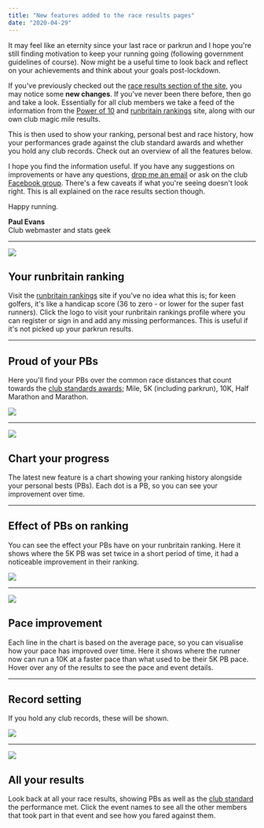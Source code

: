 ```yaml
---
title: "New features added to the race results pages"
date: "2020-04-29"
---
```


It may feel like an eternity since your last race or parkrun and I hope you're still finding motivation to keep your running going (following government guidelines of course). Now might be a useful time to look back and reflect on your achievements and think about your goals post-lockdown.

If you've previously checked out the [race results section of the site](https://black-pear-joggers.netlify.app/apps/race-results/), you may notice some **new changes**. If you've never been there before, then go and take a look. Essentially for all club members we take a feed of the information from the [Power of 10](https://www.thepowerof10.info/) and [runbritain rankings](https://www.runbritainrankings.com/) site, along with our own club magic mile results.

This is then used to show your ranking, personal best and race history, how your performances grade against the club standard awards and whether you hold any club records. Check out an overview of all the features below.

I hope you find the information useful. If you have any suggestions on improvements or have any questions, [drop me an email](mailto:webmaster@bpj.org.uk) or ask on the club [Facebook group](https://www.facebook.com/groups/blackpearjoggers/). There's a few caveats if what you're seeing doesn't look right. This is all explained on the race results section though.

Happy running.

**Paul Evans**  
Club webmaster and stats geek

* * *

![](https://bpj.org.uk/wp-content/uploads/2020/04/results-page-current-ranking.png)

## Your runbritain ranking

Visit the [runbritain rankings](https://www.runbritainrankings.com/) site if you've no idea what this is; for keen golfers, it's like a handicap score (36 to zero - or lower for the super fast runners). Click the logo to visit your runbritain rankings profile where you can register or sign in and add any missing performances. This is useful if it's not picked up your parkrun results.

* * *

## Proud of your PBs

Here you'll find your PBs over the common race distances that count towards the [club standards awards](https://black-pear-joggers.netlify.com/apps/club-standards/); Mile, 5K (including parkrun), 10K, Half Marathon and Marathon.

![](https://bpj.org.uk/wp-content/uploads/2020/04/results-page-personal-bests.png)

* * *

![](https://bpj.org.uk/wp-content/uploads/2020/04/results-page-chart-full-2-1400x423.png)

## Chart your progress

The latest new feature is a chart showing your ranking history alongside your personal bests (PBs). Each dot is a PB, so you can see your improvement over time.

* * *

## Effect of PBs on ranking

You can see the effect your PBs have on your runbritain ranking. Here it shows where the 5K PB was set twice in a short period of time, it had a noticeable improvement in their ranking.

![](https://bpj.org.uk/wp-content/uploads/2020/04/results-page-chart-pb-ranking.png)

* * *

![](https://bpj.org.uk/wp-content/uploads/2020/04/results-page-chart-pace-improvement.png)

## Pace improvement

Each line in the chart is based on the average pace, so you can visualise how your pace has improved over time. Here it shows where the runner now can run a 10K at a faster pace than what used to be their 5K PB pace. Hover over any of the results to see the pace and event details.

* * *

## Record setting

If you hold any club records, these will be shown.

![](https://bpj.org.uk/wp-content/uploads/2020/04/club-records.png)

* * *

![](https://bpj.org.uk/wp-content/uploads/2020/04/results-page-all-results-1359x900.png)

## All your results

Look back at all your race results, showing PBs as well as the [club standard](https://black-pear-joggers.netlify.com/apps/club-standards/) the performance met. Click the event names to see all the other members that took part in that event and see how you fared against them.
